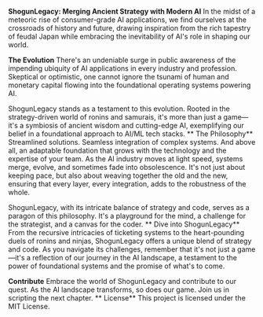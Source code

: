 **ShogunLegacy: Merging Ancient Strategy with Modern AI**
In the midst of a meteoric rise of consumer-grade AI applications, we find ourselves at the crossroads of history and future, drawing inspiration from the rich tapestry of feudal Japan while embracing the inevitability of AI's role in shaping our world.

**The Evolution**
There's an undeniable surge in public awareness of the impending ubiquity of AI applications in every industry and profession. Skeptical or optimistic, one cannot ignore the tsunami of human and monetary capital flowing into the foundational operating systems powering AI.

ShogunLegacy stands as a testament to this evolution. Rooted in the strategy-driven world of ronins and samurais, it's more than just a game—it's a symbiosis of ancient wisdom and cutting-edge AI, exemplifying our belief in a foundational approach to AI/ML tech stacks.
**
The Philosophy**
Streamlined solutions. Seamless integration of complex systems. And above all, an adaptable foundation that grows with the technology and the expertise of your team. As the AI industry moves at light speed, systems merge, evolve, and sometimes fade into obsolescence. It's not just about keeping pace, but also about weaving together the old and the new, ensuring that every layer, every integration, adds to the robustness of the whole.

ShogunLegacy, with its intricate balance of strategy and code, serves as a paragon of this philosophy. It's a playground for the mind, a challenge for the strategist, and a canvas for the coder.
**
Dive into ShogunLegacy**
From the recursive intricacies of ticketing systems to the heart-pounding duels of ronins and ninjas, ShogunLegacy offers a unique blend of strategy and code. As you navigate its challenges, remember that it's not just a game—it's a reflection of our journey in the AI landscape, a testament to the power of foundational systems and the promise of what's to come.

**Contribute**
Embrace the world of ShogunLegacy and contribute to our quest. As the AI landscape transforms, so does our game. Join us in scripting the next chapter.
**
License**
This project is licensed under the MIT License.
